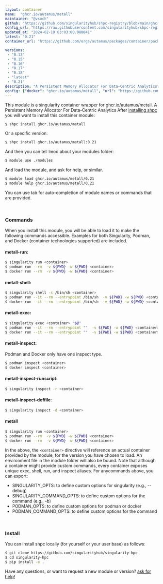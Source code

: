 ```yaml
---
layout: container
name:  "ghcr.io/autamus/metall"
maintainer: "@vsoch"
github: "https://github.com/singularityhub/shpc-registry/blob/main/ghcr.io/autamus/metall/container.yaml"
config_url: "https://raw.githubusercontent.com/singularityhub/shpc-registry/main/ghcr.io/autamus/metall/container.yaml"
updated_at: "2024-02-10 03:03:00.980841"
latest: "0.21"
container_url: "https://github.com/orgs/autamus/packages/container/package/metall"

versions:
 - "0.13"
 - "0.15"
 - "0.16"
 - "0.17"
 - "0.18"
 - "latest"
 - "0.21"
description: "A Persistent Memory Allocator For Data-Centric Analytics"
config: {"docker": "ghcr.io/autamus/metall", "url": "https://github.com/orgs/autamus/packages/container/package/metall", "maintainer": "@vsoch", "description": "A Persistent Memory Allocator For Data-Centric Analytics", "latest": {"0.21": "sha256:e272b8485e7fd86017e706363f814cf15107c15f01c5a56800ce100e8694bd5a"}, "tags": {"0.13": "sha256:38b265f335af401fb19f8839cb923e5d7236da7d5c8e88571180ac846ed4674b", "0.15": "sha256:e38dee252c235ad3a894fc15fbd7c141dfd3c91004aeb1118fc80c18ab46517e", "0.16": "sha256:982b182bbaabb05ca2d0e32e5fa3bfda3134a76e92dc39f383c6c544f5d7ed5d", "0.17": "sha256:4e9599ba5172626c91c4bf16cc0fb855da2ee807f23719a7fe07dbf5c9afde69", "0.18": "sha256:4d4e8c403c58ebcd04c22910d8cf4ddbc3b3008e373f2c1706a1f69399969187", "latest": "sha256:e272b8485e7fd86017e706363f814cf15107c15f01c5a56800ce100e8694bd5a", "0.21": "sha256:e272b8485e7fd86017e706363f814cf15107c15f01c5a56800ce100e8694bd5a"}}
---
```


This module is a singularity container wrapper for ghcr.io/autamus/metall.
A Persistent Memory Allocator For Data-Centric Analytics
After [installing shpc](#install) you will want to install this container module:


```bash
$ shpc install ghcr.io/autamus/metall
```

Or a specific version:

```bash
$ shpc install ghcr.io/autamus/metall:0.21
```

And then you can tell lmod about your modules folder:

```bash
$ module use ./modules
```

And load the module, and ask for help, or similar.

```bash
$ module load ghcr.io/autamus/metall/0.21
$ module help ghcr.io/autamus/metall/0.21
```

You can use tab for auto-completion of module names or commands that are provided.

<br>

### Commands

When you install this module, you will be able to load it to make the following commands accessible.
Examples for both Singularity, Podman, and Docker (container technologies supported) are included.

#### metall-run:

```bash
$ singularity run <container>
$ podman run --rm  -v ${PWD} -w ${PWD} <container>
$ docker run --rm  -v ${PWD} -w ${PWD} <container>
```

#### metall-shell:

```bash
$ singularity shell -s /bin/sh <container>
$ podman run --it --rm --entrypoint /bin/sh  -v ${PWD} -w ${PWD} <container>
$ docker run --it --rm --entrypoint /bin/sh  -v ${PWD} -w ${PWD} <container>
```

#### metall-exec:

```bash
$ singularity exec <container> "$@"
$ podman run --it --rm --entrypoint ""  -v ${PWD} -w ${PWD} <container> "$@"
$ docker run --it --rm --entrypoint ""  -v ${PWD} -w ${PWD} <container> "$@"
```

#### metall-inspect:

Podman and Docker only have one inspect type.

```bash
$ podman inspect <container>
$ docker inspect <container>
```

#### metall-inspect-runscript:

```bash
$ singularity inspect -r <container>
```

#### metall-inspect-deffile:

```bash
$ singularity inspect -d <container>
```



#### metall

```bash
$ singularity run <container>
$ podman run --rm  -v ${PWD} -w ${PWD} <container>
$ docker run --rm  -v ${PWD} -w ${PWD} <container>
```


In the above, the `<container>` directive will reference an actual container provided
by the module, for the version you have chosen to load. An environment file in the
module folder will also be bound. Note that although a container
might provide custom commands, every container exposes unique exec, shell, run, and
inspect aliases. For anycommands above, you can export:

 - SINGULARITY_OPTS: to define custom options for singularity (e.g., --debug)
 - SINGULARITY_COMMAND_OPTS: to define custom options for the command (e.g., -b)
 - PODMAN_OPTS: to define custom options for podman or docker
 - PODMAN_COMMAND_OPTS: to define custom options for the command

<br>

### Install

You can install shpc locally (for yourself or your user base) as follows:

```bash
$ git clone https://github.com/singularityhub/singularity-hpc
$ cd singularity-hpc
$ pip install -e .
```

Have any questions, or want to request a new module or version? [ask for help!](https://github.com/singularityhub/singularity-hpc/issues)